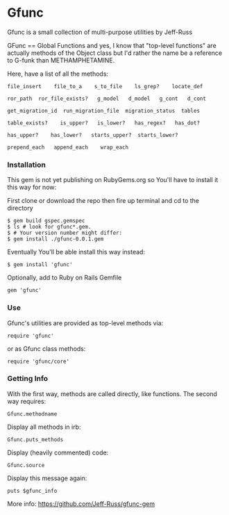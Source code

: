 # Gfunc

Gfunc is a small collection of multi-purpose utilities by Jeff-Russ

GFunc == Global Functions and yes, I know that "top-level functions"
are actually methods of the Object class but I'd rather the name be 
a reference to G-funk than METHAMPHETAMINE.

Here, have a list of all the methods:

	file_insert    file_to_a    s_to_file    ls_grep?    locate_def
	
	ror_path  ror_file_exists?   g_model   d_model   g_cont   d_cont

	get_migration_id  run_migration_file  migration_status  tables

	table_exists?    is_upper?   is_lower?   has_regex?   has_dot?

	has_upper?    has_lower?   starts_upper?  starts_lower?

	prepend_each   append_each    wrap_each


### Installation

This gem is not yet publishing on RubyGems.org so You'll have to install 
it this way for now:

First clone or download the repo then fire up terminal and cd to the directory

	$ gem build gspec.gemspec
	$ ls # look for gfunc*.gem.
	$ # Your version number might differ:
	$ gem install ./gfunc-0.0.1.gem 

Eventually You'll be able install this way instead:

	$ gem install 'gfunc'

Optionally, add to Ruby on Rails Gemfile

	gem 'gfunc'

### Use

Gfunc's utilities are provided as top-level methods via:

	require 'gfunc'

or as Gfunc class methods:

	require 'gfunc/core'

### Getting Info

With the first way, methods are called directly, like functions. 
The second way requires: 

	Gfunc.methodname

Display all methods in irb:

	Gfunc.puts_methods

Display (heavily commented) code:

	Gfunc.source

Display this message again:

	puts $gfunc_info

More info: https://github.com/Jeff-Russ/gfunc-gem

